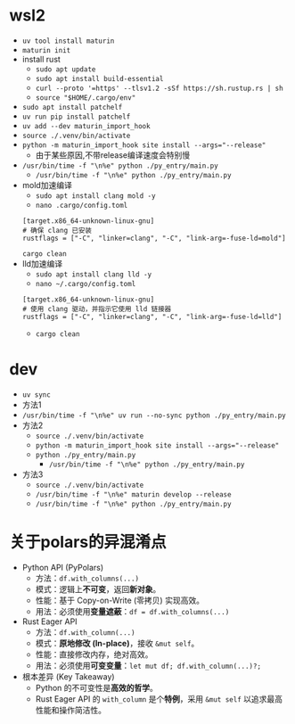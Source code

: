 # wsl2
  * `uv tool install maturin`
  * `maturin init`
  * install rust
    * `sudo apt update`
    * `sudo apt install build-essential`
    * `curl --proto '=https' --tlsv1.2 -sSf https://sh.rustup.rs | sh`
    * `source "$HOME/.cargo/env"`
  * `sudo apt install patchelf`
  * `uv run pip install patchelf`
  * `uv add --dev maturin_import_hook`
  * `source ./.venv/bin/activate`
  * `python -m maturin_import_hook site install --args="--release"`
    * 由于某些原因,不带release编译速度会特别慢
  * `/usr/bin/time -f "\n%e" python ./py_entry/main.py`
    * `/usr/bin/time -f "\n%e" python ./py_entry/main.py`
  * mold加速编译
    * `sudo apt install clang mold -y`
    * `nano .cargo/config.toml`
    ```
    [target.x86_64-unknown-linux-gnu]
    # 确保 clang 已安装
    rustflags = ["-C", "linker=clang", "-C", "link-arg=-fuse-ld=mold"]
    ```
    `cargo clean`
  * lld加速编译
    * `sudo apt install clang lld -y`
    * `nano ~/.cargo/config.toml`
    ```
    [target.x86_64-unknown-linux-gnu]
    # 使用 clang 驱动，并指示它使用 lld 链接器
    rustflags = ["-C", "linker=clang", "-C", "link-arg=-fuse-ld=lld"]
    ```
    * `cargo clean`

# dev
  * `uv sync`
  * 方法1
  * `/usr/bin/time -f "\n%e" uv run --no-sync python ./py_entry/main.py`
  * 方法2
    * `source ./.venv/bin/activate`
    * `python -m maturin_import_hook site install --args="--release"`
    * `python ./py_entry/main.py`
      * `/usr/bin/time -f "\n%e" python ./py_entry/main.py`
  * 方法3
    * `source ./.venv/bin/activate`
    * `/usr/bin/time -f "\n%e" maturin develop --release`
    * `/usr/bin/time -f "\n%e" python ./py_entry/main.py`

# 关于polars的异混淆点
  * Python API (PyPolars)
    * 方法：`df.with_columns(...)`
    * 模式：逻辑上**不可变**，返回**新对象**。
    * 性能：基于 Copy-on-Write (零拷贝) 实现高效。
    * 用法：必须使用**变量遮蔽**：`df = df.with_columns(...)`
  * Rust Eager API
    * 方法：`df.with_column(...)`
    * 模式：**原地修改 (In-place)**，接收 `&mut self`。
    * 性能：直接修改内存，绝对高效。
    * 用法：必须使用**可变变量**：`let mut df; df.with_column(...)?;`
  * 根本差异 (Key Takeaway)
    * Python 的不可变性是**高效的哲学**。
    * Rust Eager API 的 `with_column` 是个**特例**，采用 `&mut self` 以追求最高性能和操作简洁性。
